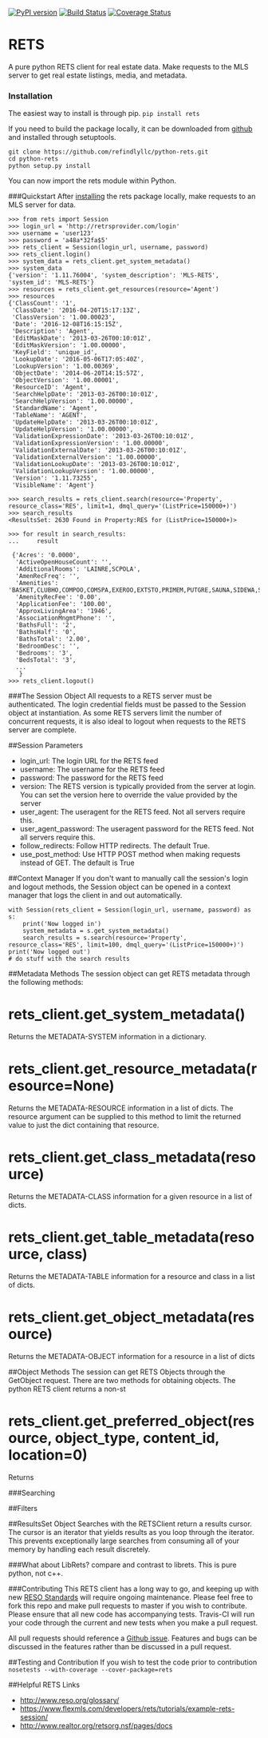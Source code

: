 [![PyPI version](https://badge.fury.io/py/rets.svg)](https://pypi.python.org/pypi/rets/)
[![Build Status](https://travis-ci.org/refindlyllc/python-rets.svg?branch=master)](https://travis-ci.org/refindlyllc/python-rets)
[![Coverage Status](https://coveralls.io/repos/github/refindlyllc/python-rets/badge.svg?branch=master)](https://coveralls.io/github/refindlyllc/python-rets?branch=master)

RETS
====

A pure python RETS client for real estate data.  Make requests to the MLS 
server to get real estate listings, media, and metadata.


### <a name="installation"></a>Installation
The easiest way to install is through pip.
`pip install rets`

If you need to build the package locally, it can be downloaded 
from [github](https://github.com/refindlyllc/python-rets) and installed 
through setuptools.

```
git clone https://github.com/refindlyllc/python-rets.git
cd python-rets
python setup.py install
```

You can now import the rets module within Python.

###Quickstart
After [installing](#installation) the rets package locally, 
make requests to an MLS server for data.

```
>>> from rets import Session
>>> login_url = 'http://retrsprovider.com/login'
>>> username = 'user123'
>>> password = 'a48a*32fa$5'
>>> rets_client = Session(login_url, username, password)
>>> rets_client.login()
>>> system_data = rets_client.get_system_metadata()
>>> system_data
{'version': '1.11.76004', 'system_description': 'MLS-RETS', 'system_id': 'MLS-RETS'}
>>> resources = rets_client.get_resources(resource='Agent')
>>> resources
{'ClassCount': '1',
 'ClassDate': '2016-04-20T15:17:13Z',
 'ClassVersion': '1.00.00023',
 'Date': '2016-12-08T16:15:15Z',
 'Description': 'Agent',
 'EditMaskDate': '2013-03-26T00:10:01Z',
 'EditMaskVersion': '1.00.00000',
 'KeyField': 'unique_id',
 'LookupDate': '2016-05-06T17:05:40Z',
 'LookupVersion': '1.00.00369',
 'ObjectDate': '2014-06-20T14:15:57Z',
 'ObjectVersion': '1.00.00001',
 'ResourceID': 'Agent',
 'SearchHelpDate': '2013-03-26T00:10:01Z',
 'SearchHelpVersion': '1.00.00000',
 'StandardName': 'Agent',
 'TableName': 'AGENT',
 'UpdateHelpDate': '2013-03-26T00:10:01Z',
 'UpdateHelpVersion': '1.00.00000',
 'ValidationExpressionDate': '2013-03-26T00:10:01Z',
 'ValidationExpressionVersion': '1.00.00000',
 'ValidationExternalDate': '2013-03-26T00:10:01Z',
 'ValidationExternalVersion': '1.00.00000',
 'ValidationLookupDate': '2013-03-26T00:10:01Z',
 'ValidationLookupVersion': '1.00.00000',
 'Version': '1.11.73255',
 'VisibleName': 'Agent'}
 
>>> search_results = rets_client.search(resource='Property', resource_class='RES', limit=1, dmql_query='(ListPrice=150000+)')
>>> search_results
<ResultsSet: 2630 Found in Property:RES for (ListPrice=150000+)>

>>> for result in search_results:
...     result
 
 {'Acres': '0.0000',
  'ActiveOpenHouseCount': '',
  'AdditionalRooms': 'LAINRE,SCPOLA',
  'AmenRecFreq': '',
  'Amenities': 'BASKET,CLUBHO,COMPOO,COMSPA,EXEROO,EXTSTO,PRIMEM,PUTGRE,SAUNA,SIDEWA,STREET,TENCOU,UNDUTI',
  'AmenityRecFee': '0.00',
  'ApplicationFee': '100.00',
  'ApproxLivingArea': '1946',
  'AssociationMngmtPhone': '',
  'BathsFull': '2',
  'BathsHalf': '0',
  'BathsTotal': '2.00',
  'BedroomDesc': '',
  'Bedrooms': '3',
  'BedsTotal': '3',
  ...
   }
>>> rets_client.logout()
```


###The Session Object
All requests to a RETS server must be authenticated. The login credential
fields must be passed to the Session object at instantiation. As some
RETS servers limit the number of concurrent requests, it is also ideal
to logout when requests to the RETS server are complete. 

##Session Parameters 
- login_url: The login URL for the RETS feed
- username: The username for the RETS feed
- password: The password for the RETS feed
- version: The RETS version is typically provided from the server at login. 
You can set the version here to override the value provided by the server
- user_agent: The useragent for the RETS feed. Not all servers require this.
- user_agent_password: The useragent password for the RETS feed. Not all servers require this.
- follow_redirects: Follow HTTP redirects. The default True.
- use_post_method: Use HTTP POST method when making requests instead of GET. The default is True

##Context Manager
If you don't want to manually call the session's login and logout methods, 
the Session object can be opened in a context manager that logs the client
in and out automatically.

```
with Session(rets_client = Session(login_url, username, password) as s:
    print('Now logged in')
    system_metadata = s.get_system_metadata()
    search_results = s.search(resource='Property', resource_class='RES', limit=100, dmql_query='(ListPrice=150000+)')
print('Now logged out')
# do stuff with the search results
```

##Metadata Methods
The session object can get RETS metadata through the following methods:

# rets_client.get_system_metadata()
Returns the METADATA-SYSTEM information in a dictionary.

# rets_client.get_resource_metadata(resource=None)
Returns the METADATA-RESOURCE information in a list of dicts. The 
resource argument can be supplied to this method to limit the returned 
value to just the dict containing that resource.

# rets_client.get_class_metadata(resource)
Returns the METADATA-CLASS information for a given resource in a list
of dicts.

# rets_client.get_table_metadata(resource, class)
Returns the METADATA-TABLE information for a resource and class 
in a list of dicts.

# rets_client.get_object_metadata(resource)
Returns the METADATA-OBJECT information for a resource in a list of dicts

##Object Methods
The session can get RETS Objects through the GetObject request. There 
are two methods for obtaining objects. The python RETS client returns a 
non-st

# rets_client.get_preferred_object(resource, object_type, content_id, location=0)
Returns 


###Searching

##Filters


##ResultsSet Object
Searches with the RETSClient return a results cursor. The cursor is an 
iterator that yields results as you loop through the iterator. This prevents
exceptionally large searches from consuming all of your memory by handling
each result discretely. 


###What about LibRets?
compare and contrast to librets. This is pure python, not c++.

###Contributing
This RETS client has a long way to go, and keeping up with new [RESO Standards](http://www.reso.org/data-dictionary/)
will require ongoing maintenance. Please feel free to fork this repo and make
pull requests to master if you wish to contribute. Please ensure that all new 
code has accompanying tests. Travis-CI will run your code through the current
and new tests when you make a pull request.

All pull requests should reference a [Github issue](https://github.com/refindlyllc/python-rets/issues). Features 
and bugs can be discussed in the features rather than be discussed in a pull request.

##Testing and Contribution
If you wish to test the code prior to contribution 
`nosetests --with-coverage --cover-package=rets`

##Helpful RETS Links
- http://www.reso.org/glossary/
- https://www.flexmls.com/developers/rets/tutorials/example-rets-session/
- http://www.realtor.org/retsorg.nsf/pages/docs
